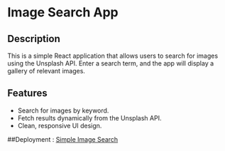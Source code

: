 # Image Search App

## Description
This is a simple React application that allows users to search for images using the Unsplash API. Enter a search term, and the app will display a gallery of relevant images.

## Features
- Search for images by keyword.
- Fetch results dynamically from the Unsplash API.
- Clean, responsive UI design.

##Deployment : [Simple Image Search](image-search-oen8oz08o-dev-khairpals-projects.vercel.app)
